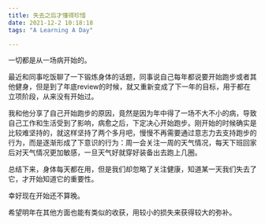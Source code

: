 ```yaml
---
title: 失去之后才懂得珍惜
date: 2021-12-2 10:18:18
tags: "A Learning A Day"

---
```


一切都是从一场病开始的。

<!--more-->

最近和同事吃饭聊了一下锻炼身体的话题，同事说自己每年都说要开始跑步或者其他健身，但是到了年底review的时候，就又重新变成了下一年的目标，用于都在立项阶段，从来没有开始过。

我和他分享了自己开始跑步的原因，竟然是因为年中得了一场不大不小的病，导致自己工作和生活受到了影响，病愈之后，下定决心开始跑步。刚开始的时候确实是比较难坚持的，就这样坚持了两个多月吧，慢慢不再需要通过意志力去支持跑步的行为，而是逐渐形成了下意识的行为：周一会关注一周的天气情况，每天下班回家后对天气情况更加敏感，一旦天气好就穿好装备出去跑上几圈。

总结下来，身体每天都在用，但是我们却忽略了关注健康，知道某一天我们失去了它，才开始知道它的重要性。

幸好现在开始还不算晚。

希望明年在其他方面也能有类似的收获，用较小的损失来获得较大的弥补。